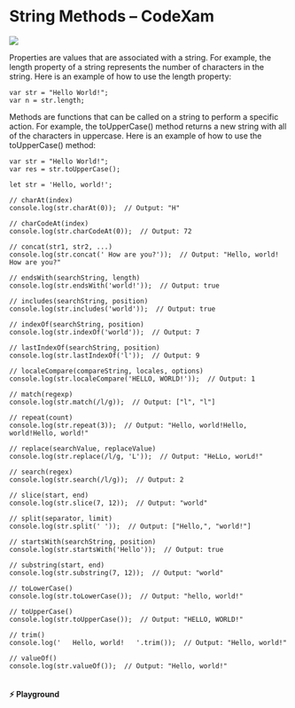 # String Methods – CodeXam
![](https://media.giphy.com/media/meYkhNY3KtJxS/giphy.gif)

Properties are values that are associated with a string. For example, the length property of a string represents the number of characters in the string. Here is an example of how to use the length property:

```
var str = "Hello World!";
var n = str.length;
```


Methods are functions that can be called on a string to perform a specific action. For example, the toUpperCase() method returns a new string with all of the characters in uppercase. Here is an example of how to use the toUpperCase() method:

```
var str = "Hello World!";
var res = str.toUpperCase();
```


```
let str = 'Hello, world!';
 
// charAt(index)
console.log(str.charAt(0));  // Output: "H"
 
// charCodeAt(index)
console.log(str.charCodeAt(0));  // Output: 72
 
// concat(str1, str2, ...)
console.log(str.concat(' How are you?'));  // Output: "Hello, world! How are you?"
 
// endsWith(searchString, length)
console.log(str.endsWith('world!'));  // Output: true
 
// includes(searchString, position)
console.log(str.includes('world'));  // Output: true
 
// indexOf(searchString, position)
console.log(str.indexOf('world'));  // Output: 7
 
// lastIndexOf(searchString, position)
console.log(str.lastIndexOf('l'));  // Output: 9
 
// localeCompare(compareString, locales, options)
console.log(str.localeCompare('HELLO, WORLD!'));  // Output: 1
 
// match(regexp)
console.log(str.match(/l/g));  // Output: ["l", "l"]
 
// repeat(count)
console.log(str.repeat(3));  // Output: "Hello, world!Hello, world!Hello, world!"
 
// replace(searchValue, replaceValue)
console.log(str.replace(/l/g, 'L'));  // Output: "HeLLo, worLd!"
 
// search(regex)
console.log(str.search(/l/g));  // Output: 2
 
// slice(start, end)
console.log(str.slice(7, 12));  // Output: "world"
 
// split(separator, limit)
console.log(str.split(' '));  // Output: ["Hello,", "world!"]
 
// startsWith(searchString, position)
console.log(str.startsWith('Hello'));  // Output: true
 
// substring(start, end)
console.log(str.substring(7, 12));  // Output: "world"
 
// toLowerCase()
console.log(str.toLowerCase());  // Output: "hello, world!"
 
// toUpperCase()
console.log(str.toUpperCase());  // Output: "HELLO, WORLD!"
 
// trim()
console.log('   Hello, world!   '.trim());  // Output: "Hello, world!"
 
// valueOf()
console.log(str.valueOf());  // Output: "Hello, world!"
 
```


#### ⚡ Playground[](#-playground)
